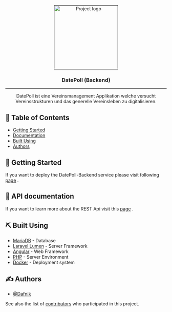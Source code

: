 <div align="center">
  <a href="" rel="noopener">
 <img width=200px height=200px src="https://i.imgur.com/4xJBwve.png" alt="Project logo"></a>
</div>

<div align="center"><h3>DatePoll (Backend)</h3></div>

---

<div align="center">
  <p>DatePoll ist eine Vereinsmanagement Applikation welche versucht
  Vereinsstrukturen und das generelle Vereinsleben zu digitalisieren.</p>
</div>

## 📝 Table of Contents
- [Getting Started](#getting_started)
- [Documentation](#docs)
- [Built Using](#built_using)
- [Authors](#authors)

## 🏁 Getting Started <a name = "getting_started"></a>
If you want to deploy the DatePoll-Backend service please visit following
[page](https://datepoll.dafnik.me/installation/) .

## 🏁 API documentation <a name = "getting_started"></a>
If you want to learn more about the REST Api visit this
[page](https://datepoll.dafnik.me/API/) .

## ⛏️ Built Using <a name = "built_using"></a>
- [MariaDB](https://mariadb.org/) - Database
- [Laravel Lumen](https://lumen.laravel.com/) - Server Framework
- [Angular](https://angular.io/) - Web Framework
- [PHP](https://php.net) - Server Environment
- [Docker](https://docker.io) - Deployment system

## ✍️ Authors <a name = "authors"></a>
- [@Dafnik](https://gitlab.com/Dafnik)

See also the list of 
[contributors](https://gitlab.com/groups/BuergerkorpsEggenburg/-/group_members)
who participated in this project.
